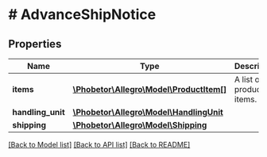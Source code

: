 # # AdvanceShipNotice

## Properties

Name | Type | Description | Notes
------------ | ------------- | ------------- | -------------
**items** | [**\Phobetor\Allegro\Model\ProductItem[]**](ProductItem.md) | A list of product items. |
**handling_unit** | [**\Phobetor\Allegro\Model\HandlingUnit**](HandlingUnit.md) |  | [optional]
**shipping** | [**\Phobetor\Allegro\Model\Shipping**](Shipping.md) |  | [optional]

[[Back to Model list]](../../README.md#models) [[Back to API list]](../../README.md#endpoints) [[Back to README]](../../README.md)

